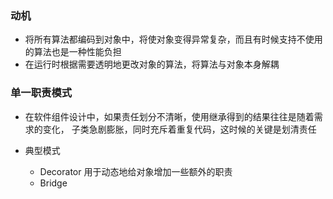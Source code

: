 ### 动机
* 将所有算法都编码到对象中，将使对象变得异常复杂，而且有时候支持不使用的算法也是一种性能负担
* 在运行时根据需要透明地更改对象的算法，将算法与对象本身解耦



### 单一职责模式
* 在软件组件设计中，如果责任划分不清晰，使用继承得到的结果往往是随着需求的变化，
  子类急剧膨胀，同时充斥着重复代码，这时候的关键是划清责任
    
* 典型模式
    * Decorator 用于动态地给对象增加一些额外的职责
    * Bridge
    
